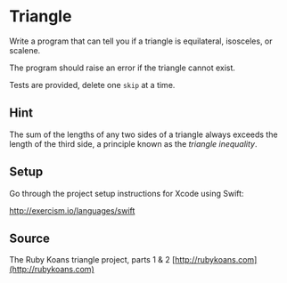 # Triangle

Write a program that can tell you if a triangle is equilateral, isosceles, or scalene.

The program should raise an error if the triangle cannot exist.

Tests are provided, delete one `skip` at a time.

## Hint

The sum of the lengths of any two sides of a triangle always exceeds the
length of the third side, a principle known as the _triangle
inequality_.

## Setup

Go through the project setup instructions for Xcode using Swift:

http://exercism.io/languages/swift

## Source

The Ruby Koans triangle project, parts 1 & 2 [http://rubykoans.com](http://rubykoans.com)
